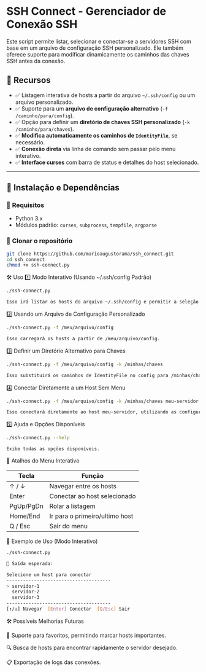 # SSH Connect - Gerenciador de Conexão SSH

Este script permite listar, selecionar e conectar-se a servidores SSH com base em um arquivo de configuração SSH personalizado. Ele também oferece suporte para modificar dinamicamente os caminhos das chaves SSH antes da conexão.

## 📌 Recursos

- ✅ Listagem interativa de hosts a partir do arquivo `~/.ssh/config` ou um arquivo personalizado.
- ✅ Suporte para um **arquivo de configuração alternativo** (`-f /caminho/para/config`).
- ✅ Opção para definir um **diretório de chaves SSH personalizado** (`-k /caminho/para/chaves`).
- ✅ **Modifica automaticamente os caminhos de `IdentityFile`**, se necessário.
- ✅ **Conexão direta** via linha de comando sem passar pelo menu interativo.
- ✅ **Interface curses** com barra de status e detalhes do host selecionado.

---

## 🚀 Instalação e Dependências

### 🔹 **Requisitos**
- Python 3.x
- Módulos padrão: `curses`, `subprocess`, `tempfile`, `argparse`

### 🔹 **Clonar o repositório**
```sh
git clone https://github.com/marioaugustorama/ssh_connect.git
cd ssh_connect
chmod +x ssh-connect.py
```

🛠️ Uso
1️⃣ Modo Interativo (Usando ~/.ssh/config Padrão)
```sh
./ssh-connect.py

Isso irá listar os hosts do arquivo ~/.ssh/config e permitir a seleção interativa.
```

2️⃣ Usando um Arquivo de Configuração Personalizado
```sh
./ssh-connect.py -f /meu/arquivo/config

Isso carregará os hosts a partir de /meu/arquivo/config.
```

3️⃣ Definir um Diretório Alternativo para Chaves
```sh
./ssh-connect.py -f /meu/arquivo/config -k /minhas/chaves

Isso substituirá os caminhos de IdentityFile no config para /minhas/chaves/.
```

4️⃣ Conectar Diretamente a um Host Sem Menu
```sh
./ssh-connect.py -f /meu/arquivo/config -k /minhas/chaves meu-servidor

Isso conectará diretamente ao host meu-servidor, utilizando as configurações especificadas.
```

5️⃣ Ajuda e Opções Disponíveis
```sh
./ssh-connect.py --help

Exibe todas as opções disponíveis.
```

📌 Atalhos do Menu Interativo

| Tecla | Função |
|------ | ------ |
| ↑ / ↓ | Navegar entre os hosts |
| Enter | Conectar ao host selecionado | 
| PgUp/PgDn | Rolar a listagem |
| Home/End | Ir para o primeiro/ultimo host |
| Q / Esc | Sair do menu |


🚀 Exemplo de Uso (Modo Interativo)
```sh
./ssh-connect.py

📌 Saída esperada:

Selecione um host para conectar
--------------------------------------
> servidor-1
  servidor-2
  servidor-3
--------------------------------------
[↑/↓] Navegar  [Enter] Conectar  [Q/Esc] Sair
```

🛠️ Possíveis Melhorias Futuras

🌟 Suporte para favoritos, permitindo marcar hosts importantes.

🔍 Busca de hosts para encontrar rapidamente o servidor desejado.

📋 Exportação de logs das conexões.


